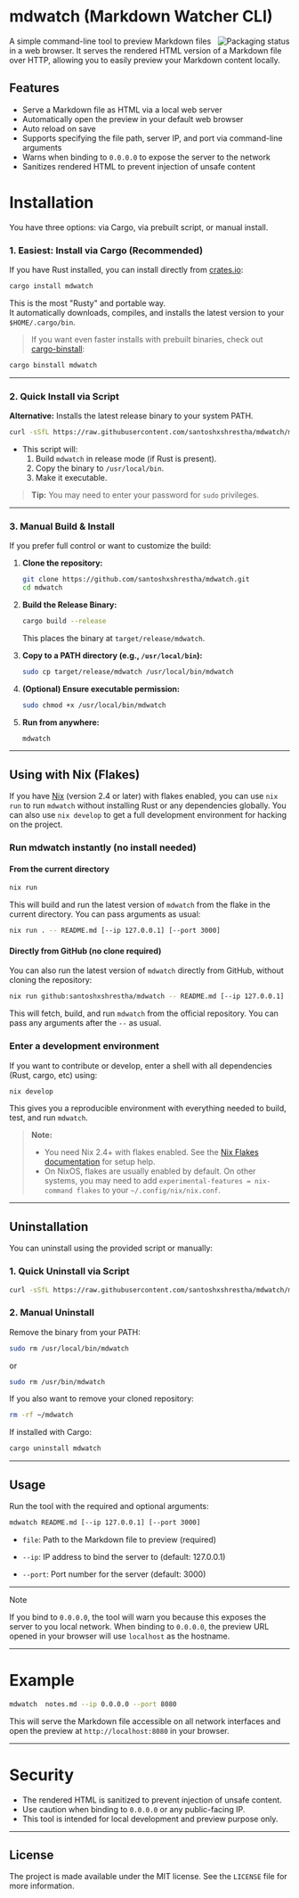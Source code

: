 # mdwatch (Markdown Watcher CLI)

<a href="https://repology.org/project/mdwatch/versions">
    <img src="https://repology.org/badge/vertical-allrepos/mdwatch.svg" alt="Packaging status" align="right">
</a>

A simple command-line tool to preview Markdown files in a web browser. It serves the rendered HTML version of a Markdown file over HTTP, allowing you to easily preview your Markdown content locally.

## Features

- Serve a Markdown file as HTML via a local web server
- Automatically open the preview in your default web browser
- Auto reload on save
- Supports specifying the file path, server IP, and port via command-line arguments
- Warns when binding to `0.0.0.0` to expose the server to the network
- Sanitizes rendered HTML to prevent injection of unsafe content

# Installation

You have three options: via Cargo, via prebuilt script, or manual install.

### 1. Easiest: Install via Cargo (Recommended)

If you have Rust installed, you can install directly from [crates.io](https://crates.io):

```bash
cargo install mdwatch
```

This is the most "Rusty" and portable way.  
It automatically downloads, compiles, and installs the latest version to your `$HOME/.cargo/bin`.

> If you want even faster installs with prebuilt binaries, check out [cargo-binstall](https://github.com/cargo-bins/cargo-binstall):

```bash
cargo binstall mdwatch
```

---

### 2. Quick Install via Script

**Alternative:** Installs the latest release binary to your system PATH.

```bash
curl -sSfL https://raw.githubusercontent.com/santoshxshrestha/mdwatch/main/scripts/install.sh | bash
```

- This script will:
  1. Build `mdwatch` in release mode (if Rust is present).
  2. Copy the binary to `/usr/local/bin`.
  3. Make it executable.

> **Tip:** You may need to enter your password for `sudo` privileges.

---

### 3. Manual Build & Install

If you prefer full control or want to customize the build:

1. **Clone the repository:**

   ```bash
   git clone https://github.com/santoshxshrestha/mdwatch.git
   cd mdwatch
   ```

2. **Build the Release Binary:**

   ```bash
   cargo build --release
   ```

   This places the binary at `target/release/mdwatch`.

3. **Copy to a PATH directory (e.g., `/usr/local/bin`):**

   ```bash
   sudo cp target/release/mdwatch /usr/local/bin/mdwatch
   ```

4. **(Optional) Ensure executable permission:**

   ```bash
   sudo chmod +x /usr/local/bin/mdwatch
   ```

5. **Run from anywhere:**

   ```bash
   mdwatch
   ```

---

## Using with Nix (Flakes)

If you have [Nix](https://nixos.org/download.html) (version 2.4 or later) with flakes enabled, you can use `nix run` to run `mdwatch` without installing Rust or any dependencies globally. You can also use `nix develop` to get a full development environment for hacking on the project.

### Run mdwatch instantly (no install needed)

#### From the current directory

```bash
nix run
```

This will build and run the latest version of `mdwatch` from the flake in the current directory. You can pass arguments as usual:

```bash
nix run . -- README.md [--ip 127.0.0.1] [--port 3000]
```

#### Directly from GitHub (no clone required)

You can also run the latest version of `mdwatch` directly from GitHub, without cloning the repository:

```bash
nix run github:santoshxshrestha/mdwatch -- README.md [--ip 127.0.0.1] [--port 3000]
```

This will fetch, build, and run `mdwatch` from the official repository. You can pass any arguments after the `--` as usual.

### Enter a development environment

If you want to contribute or develop, enter a shell with all dependencies (Rust, cargo, etc) using:

```bash
nix develop
```

This gives you a reproducible environment with everything needed to build, test, and run `mdwatch`.

> **Note:**
>
> - You need Nix 2.4+ with flakes enabled. See the [Nix Flakes documentation](https://nixos.wiki/wiki/Flakes) for setup help.
> - On NixOS, flakes are usually enabled by default. On other systems, you may need to add `experimental-features = nix-command flakes` to your `~/.config/nix/nix.conf`.

---

## Uninstallation

You can uninstall using the provided script or manually:

### 1. Quick Uninstall via Script

```bash
curl -sSfL https://raw.githubusercontent.com/santoshxshrestha/mdwatch/main/scripts/uninstall.sh | bash
```

### 2. Manual Uninstall

Remove the binary from your PATH:

```bash
sudo rm /usr/local/bin/mdwatch
```

or

```bash
sudo rm /usr/bin/mdwatch
```

If you also want to remove your cloned repository:

```bash
rm -rf ~/mdwatch
```

If installed with Cargo:

```bash
cargo uninstall mdwatch
```

---

## Usage

Run the tool with the required and optional arguments:

```bash
mdwatch README.md [--ip 127.0.0.1] [--port 3000]

```

- `file`: Path to the Markdown file to preview (required)

- `--ip`: IP address to bind the server to (default: 127.0.0.1)

- `--port`: Port number for the server (default: 3000)

---

> [!NOTE]
> If you bind to `0.0.0.0`, the tool will warn you because this exposes the server to you local network.
> When binding to `0.0.0.0`, the preview URL opened in your browser will use `localhost` as the hostname.

---

# Example

```bash
mdwatch  notes.md --ip 0.0.0.0 --port 8080
```

This will serve the Markdown file accessible on all network interfaces and open the preview at
`http://localhost:8080` in your browser.

---

# Security

- The rendered HTML is sanitized to prevent injection of unsafe content.
- Use caution when binding to `0.0.0.0` or any public-facing IP.
- This tool is intended for local development and preview purpose only.

---

## License

The project is made available under the MIT license. See the `LICENSE` file for more information.
